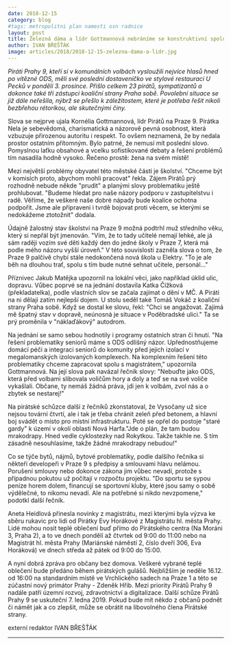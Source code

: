 ```yaml
---
date: 2018-12-15
category: blog
#tags: metropolitni plan namesti osn radnice
layout: post
title: Železná dáma a lídr Gottmannová nebráníme se konstruktivní spolupráci s ostatními stranami na programových shodách, především co se týče školství, digitalizace a územního rozvoje
author: IVAN BŘEŠŤÁK
image: articles/2018/2018-12-15-zelezna-dama-a-lidr.jpg
---
```


*Piráti Prahy 9, kteří si v komunálních volbách vysloužili nejvíce hlasů hned po vítězné ODS, měli své poslední dostaveníčko ve stylové restauraci U Pecků v pondělí 3. prosince. Přišlo celkem 23 pirátů, sympatizantů a dokonce také tři zástupci koaliční strany Praha sobě. Povolební situace se již dále neřešila, nýbrž se přešlo k záležitostem, které je potřeba řešit nikoli bezbřehou rétorikou, ale skutečnými činy.*

Slova se nejprve ujala Kornélia Gottmannová, lídr Pirátů na Praze 9. Pirátka Nela je sebevědomá, charismatická a názorově pevná osobnost, která vzbuzuje přirozenou autoritu i respekt. To ovšem neznamená, že by nedala prostor ostatním přítomným. Bylo patrné, že nemusí mít poslední slovo. Pomyslnou laťku obsahové a vcelku sofistikované debaty a řešení problémů tím nasadila hodně vysoko. Řečeno prostě: žena na svém místě!

Mezi největší problémy obyvatel této městské části je školství. "Chceme být v komisích proto, abychom mohli pracovat" řekla. Zájem Pirátů prý rozhodně nebude někde "prudit" a planými slovy problematiku ještě prohlubovat. "Budeme hledat pro naše názory podporu v zastupitelstvu i radě. Věříme, že veškeré naše dobré nápady bude koalice ochotna podpořit. Jsme ale připraveni i tvrdě bojovat  proti věcem, se kterými se nedokážeme ztotožnit" dodala.

Údajně žalostný stav školství na Praze 9 možná podtrhl muž středního věku, který si nepřál být jmenován. "Vím, že to tady učitelé nemají lehké, ale já sám raději vozím své děti každý den do jedné školy v Praze 7, která má podle mého názoru vyšší úroveň." 
V této souvislosti zazněla slova o tom, že  Praze 9 palčivě chybí stále nedokončená nová škola u Elektry. "To je ale běh na dlouhou trať, spolu s tím bude nutné sehnat učitele, personál..." 

Příznivec Jakub Matějka upozornil na lokální věci, jako například úklid ulic, dopravu. Vůbec poprvé se na jednání dostavila Katka Čížková (překladatelka), podle vlastních slov se začala zajímat o dění v MČ. A Piráti na ni dělají zatím nejlepší dojem. U stolu seděl také Tomáš Vokáč z koaliční strany Praha sobě. Když se dostal ke slovu, řekl: "Chci se angažovat. Zajímá mě špatný stav v dopravě, neúnosná je situace v Poděbradské ulici." Ta se prý proměnila v "náklaďákový" autodrom. 

Na jednání se samo sebou hodnotily i programy ostatních stran či hnutí. "Na řešení problematiky seniorů máme s ODS odlišný názor. Upřednostňujeme domácí péči a integraci seniorů do komunity před jejich izolací v megalomanských izolovaných komplexech. Na komplexním řešení této problematiky chceme zapracovat spolu s magistrátem," upozornila Gottmannová. Na její slova pak navázal řečník slovy:  "Nebuďte jako ODS, která před volbami slibovala voličům hory a doly a teď se na své voliče vykašlali. Občane, ty nemáš žádná práva, jdi jen k volbám, zvol nás a o zbytek se nestarej!" 

Na pirátské schůzce další z řečníků zkonstatoval, že Vysočany už sice nejsou tovární čtvrtí, ale i tak je třeba chránit zeleň před betonem, a hlavní boj svádět o místo pro místní infrastrukturu. Poté se opřel do postoje "staré gardy" k území v okolí oblasti Nová Harfa."Jde o plán, že tam budou mrakodrapy. Hned vedle cyklostezky nad Rokytkou. Takže takhle ne. S tím zásadně nesouhlasíme, takže žádné mrakodrapy nebudou!" 

Co se týče bytů, nájmů, bytové problematiky, podle dalšího řečníka si někteří developeři v Praze 9 s předpisy a smlouvami hlavu nelámou. Porušení smlouvy nebo dokonce zákona jim vůbec nevadí, protože s případnou pokutou už počítají v rozpočtu projektu.
"Do sportu se sypou peníze horem dolem, financují se sportovní kluby, které jsou samy o sobě výdělečné, to nikomu nevadí. Ale na potřebné si nikdo nevzpomene," podotkl další řečník. 

Aneta Heidlová přinesla novinky z magistrátu, mezi kterými byla výzva ke sběru rukavic pro lidi od Pirátky Evy Horákové z Magistrátu hl. města Prahy. Lidé mohou nosit teplé oblečení buď přímo do Pirátského centra (Na Moráni 3, Praha 2), a to ve dnech pondělí až čtvrtek od 9:00 do 11:00 nebo na Magistrát hl. města Prahy (Mariánské náměstí 2, číslo dveří 306, Eva Horáková) ve dnech středa až pátek od 9:00 do 15:00. 

A nyní dobrá zpráva pro občany bez domova. Veškeré vybrané teplé oblečení bude předáno během pirátských gulášů. Nejbližším je neděle  16.12. od 16:00 na standardním místě ve Vrchlického sadech na Praze 1 a této se zúčastní nový primátor Prahy - Zdeněk Hřib.
Mezi priority Pirátů Prahy 9 nadále patří územní rozvoj, zdravotnictví a digitalizace. 
Další schůze Pirátů Prahy 9 se uskuteční 7. ledna 2019. Pokud bude mít někdo z občanů podnět či námět jak a co zlepšit, může se obrátit na libovolného člena Pirátské strany. 

externí redaktor
IVAN BŘEŠŤÁK


---
